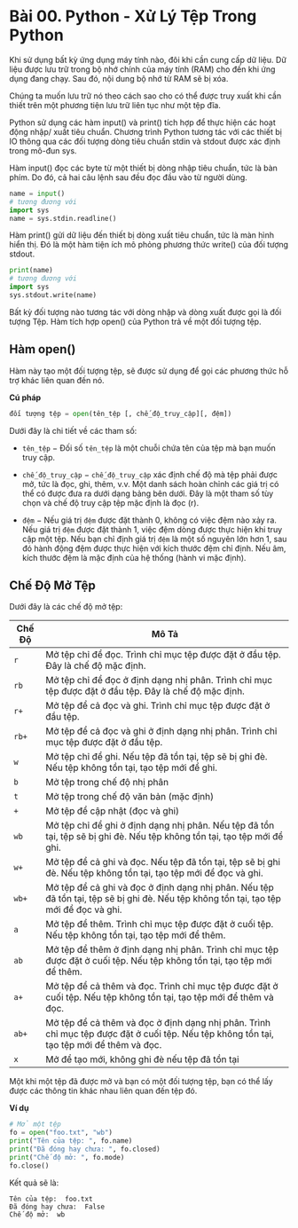 # Bài 00. Python - Xử Lý Tệp Trong Python

Khi sử dụng bất kỳ ứng dụng máy tính nào, đôi khi cần cung cấp dữ liệu. Dữ liệu được lưu trữ trong bộ nhớ chính của máy tính (RAM) cho đến khi ứng dụng đang chạy. Sau đó, nội dung bộ nhớ từ RAM sẽ bị xóa.

Chúng ta muốn lưu trữ nó theo cách sao cho có thể được truy xuất khi cần thiết trên một phương tiện lưu trữ liên tục như một tệp đĩa.

Python sử dụng các hàm input() và print() tích hợp để thực hiện các hoạt động nhập/ xuất tiêu chuẩn. Chương trình Python tương tác với các thiết bị IO thông qua các đối tượng dòng tiêu chuẩn stdin và stdout được xác định trong mô-đun sys.

Hàm input() đọc các byte từ một thiết bị dòng nhập tiêu chuẩn, tức là bàn phím. Do đó, cả hai câu lệnh sau đều đọc đầu vào từ người dùng.

```python
name = input()
# tương đương với
import sys
name = sys.stdin.readline()
```

Hàm print() gửi dữ liệu đến thiết bị dòng xuất tiêu chuẩn, tức là màn hình hiển thị. Đó là một hàm tiện ích mô phỏng phương thức write() của đối tượng stdout.

```python
print(name)
# tương đương với
import sys
sys.stdout.write(name)
```

Bất kỳ đối tượng nào tương tác với dòng nhập và dòng xuất được gọi là đối tượng Tệp. Hàm tích hợp open() của Python trả về một đối tượng tệp.

## Hàm open()

Hàm này tạo một đối tượng tệp, sẽ được sử dụng để gọi các phương thức hỗ trợ khác liên quan đến nó.

**Cú pháp**
```python
đối tượng tệp = open(tên_tệp [, chế_độ_truy_cập][, đệm])
```

Dưới đây là chi tiết về các tham số:

- `tên_tệp` − Đối số `tên_tệp` là một chuỗi chứa tên của tệp mà bạn muốn truy cập.

- `chế_độ_truy_cập` − `chế_độ_truy_cập` xác định chế độ mà tệp phải được mở, tức là đọc, ghi, thêm, v.v. Một danh sách hoàn chỉnh các giá trị có thể có được đưa ra dưới dạng bảng bên dưới. Đây là một tham số tùy chọn và chế độ truy cập tệp mặc định là đọc (r).

- `đệm` − Nếu giá trị `đệm` được đặt thành 0, không có việc đệm nào xảy ra. Nếu giá trị `đệm` được đặt thành 1, việc đệm dòng được thực hiện khi truy cập một tệp. Nếu bạn chỉ định giá trị `đệm` là một số nguyên lớn hơn 1, sau đó hành động đệm được thực hiện với kích thước đệm chỉ định. Nếu âm, kích thước đệm là mặc định của hệ thống (hành vi mặc định).

## Chế Độ Mở Tệp

Dưới đây là các chế độ mở tệp:

| Chế Độ | Mô Tả |
|--------|-------|
| `r`    | Mở tệp chỉ để đọc. Trình chỉ mục tệp được đặt ở đầu tệp. Đây là chế độ mặc định. |
| `rb`   | Mở tệp chỉ để đọc ở định dạng nhị phân. Trình chỉ mục tệp được đặt ở đầu tệp. Đây là chế độ mặc định. |
| `r+`   | Mở tệp để cả đọc và ghi. Trình chỉ mục tệp được đặt ở đầu tệp. |
| `rb+`  | Mở tệp để cả đọc và ghi ở định dạng nhị phân. Trình chỉ mục tệp được đặt ở đầu tệp. |
| `w`    | Mở tệp chỉ để ghi. Nếu tệp đã tồn tại, tệp sẽ bị ghi đè. Nếu tệp không tồn tại, tạo tệp mới để ghi. |
| `b`    | Mở tệp trong chế độ nhị phân |
| `t`    | Mở tệp trong chế độ văn bản (mặc định) |
| `+`    | Mở tệp để cập nhật (đọc và ghi) |
| `wb`   | Mở tệp chỉ để ghi ở định dạng nhị phân. Nếu tệp đã tồn tại, tệp sẽ bị ghi đè. Nếu tệp không tồn tại, tạo tệp mới để ghi. |
| `w+`   | Mở tệp để cả ghi và đọc. Nếu tệp đã tồn tại, tệp sẽ bị ghi đè. Nếu tệp không tồn tại, tạo tệp mới để đọc và ghi. |
| `wb+`  | Mở tệp để cả ghi và đọc ở định dạng nhị phân. Nếu tệp đã tồn tại, tệp sẽ bị ghi đè. Nếu tệp không tồn tại, tạo tệp mới để đọc và ghi. |
| `a`    | Mở tệp để thêm. Trình chỉ mục tệp được đặt ở cuối tệp. Nếu tệp không tồn tại, tạo tệp mới để thêm. |
| `ab`   | Mở tệp để thêm ở định dạng nhị phân. Trình chỉ mục tệp được đặt ở cuối tệp. Nếu tệp không tồn tại, tạo tệp mới để thêm. |
| `a+`   | Mở tệp để cả thêm và đọc. Trình chỉ mục tệp được đặt ở cuối tệp. Nếu tệp không tồn tại, tạo tệp mới để thêm và đọc. |
| `ab+`  | Mở tệp để cả thêm và đọc ở định dạng nhị phân. Trình chỉ mục tệp được đặt ở cuối tệp. Nếu tệp không tồn tại, tạo tệp mới để thêm và đọc. |
| `x`    | Mở để tạo mới, không ghi đè nếu tệp đã tồn tại |

Một khi một tệp đã được mở và bạn có một đối tượng tệp, bạn có thể lấy được các thông tin khác nhau liên quan đến tệp đó.

**Ví dụ**

```python
# Mở một tệp
fo = open("foo.txt", "wb")
print("Tên của tệp: ", fo.name)
print("Đã đóng hay chưa: ", fo.closed)
print("Chế độ mở: ", fo.mode)
fo.close()
```

Kết quả sẽ là:

```
Tên của tệp:  foo.txt
Đã đóng hay chưa:  False
Chế độ mở:  wb
```
